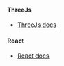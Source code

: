 #### ThreeJs
 - [ThreeJs docs](https://threejs.org/docs/index.html)

#### React
 - [React docs](https://react.dev/reference/react)
